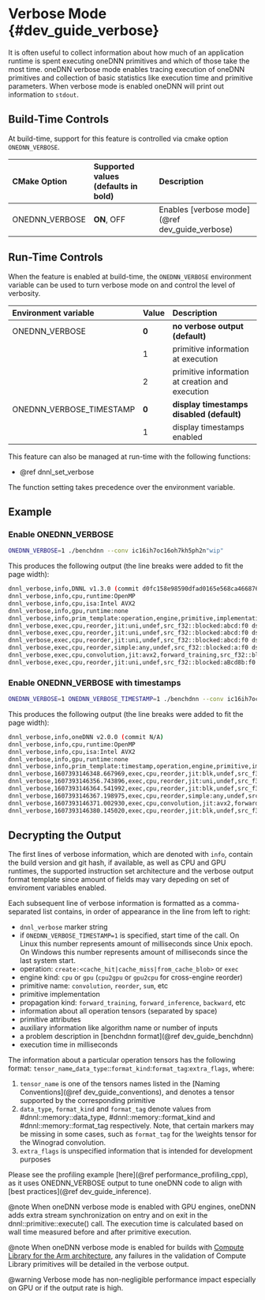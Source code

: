 Verbose Mode {#dev_guide_verbose}
========================================================

It is often useful to collect information about how much of an application
runtime is spent executing oneDNN primitives and which of those take the most
time. oneDNN verbose mode enables tracing execution of oneDNN primitives and
collection of basic statistics like execution time and primitive parameters.
When verbose mode is enabled oneDNN will print out information to `stdout`.


## Build-Time Controls

At build-time, support for this feature is controlled via cmake option
`ONEDNN_VERBOSE`.

| CMake Option                | Supported values (defaults in bold) | Description
| :---                        | :---                                | :---
| ONEDNN_VERBOSE              | **ON**, OFF                         | Enables [verbose mode](@ref dev_guide_verbose)

## Run-Time Controls

When the feature is enabled at build-time, the `ONEDNN_VERBOSE` environment
variable can be used to turn verbose mode on and control the level of verbosity.

| Environment variable     | Value | Description
| :---                     | :---  | :---
| ONEDNN_VERBOSE           | **0** | **no verbose output (default)**
|                          | 1     | primitive information at execution
|                          | 2     | primitive information at creation and execution
| ONEDNN_VERBOSE_TIMESTAMP | **0** | **display timestamps disabled (default)**
|                          | 1     | display timestamps enabled

This feature can also be managed at run-time with the following functions:
* @ref dnnl_set_verbose

The function setting takes precedence over the environment variable.

## Example

### Enable ONEDNN_VERBOSE

~~~sh
ONEDNN_VERBOSE=1 ./benchdnn --conv ic16ih7oc16oh7kh5ph2n"wip"
~~~

This produces the following output (the line breaks were added to fit the page width):

~~~sh
dnnl_verbose,info,DNNL v1.3.0 (commit d0fc158e98590dfad0165e568ca466876a794597)
dnnl_verbose,info,cpu,runtime:OpenMP
dnnl_verbose,info,cpu,isa:Intel AVX2
dnnl_verbose,info,gpu,runtime:none
dnnl_verbose,info,prim_template:operation,engine,primitive,implementation,prop_kind,memory_descriptors,attributes,auxiliary,problem_desc,exec_time
dnnl_verbose,exec,cpu,reorder,jit:uni,undef,src_f32::blocked:abcd:f0 dst_f32::blocked:aBcd8b:f0,,,2x16x7x7,0.0200195
dnnl_verbose,exec,cpu,reorder,jit:uni,undef,src_f32::blocked:abcd:f0 dst_f32::blocked:ABcd8b8a:f0,,,16x16x5x5,0.0251465
dnnl_verbose,exec,cpu,reorder,jit:uni,undef,src_f32::blocked:abcd:f0 dst_f32::blocked:aBcd8b:f0,,,2x16x7x7,0.0180664
dnnl_verbose,exec,cpu,reorder,simple:any,undef,src_f32::blocked:a:f0 dst_f32::blocked:a:f0,,,16,0.0229492
dnnl_verbose,exec,cpu,convolution,jit:avx2,forward_training,src_f32::blocked:aBcd8b:f0 wei_f32::blocked:ABcd8b8a:f0 bia_f32::blocked:a:f0 dst_f32::blocked:aBcd8b:f0,,alg:convolution_direct,mb2_ic16oc16_ih7oh7kh5sh1dh0ph2_iw7ow7kw5sw1dw0pw2,0.0390625
dnnl_verbose,exec,cpu,reorder,jit:uni,undef,src_f32::blocked:aBcd8b:f0 dst_f32::blocked:abcd:f0,,,2x16x7x7,0.173096
~~~

### Enable ONEDNN_VERBOSE with timestamps

~~~sh
ONEDNN_VERBOSE=1 ONEDNN_VERBOSE_TIMESTAMP=1 ./benchdnn --conv ic16ih7oc16oh7kh5ph2n"wip"
~~~

This produces the following output (the line breaks were added to fit the page width):

~~~sh
dnnl_verbose,info,oneDNN v2.0.0 (commit N/A)
dnnl_verbose,info,cpu,runtime:OpenMP
dnnl_verbose,info,cpu,isa:Intel AVX2
dnnl_verbose,info,gpu,runtime:none
dnnl_verbose,info,prim_template:timestamp,operation,engine,primitive,implementation,prop_kind,memory_descriptors,attributes,auxiliary,problem_desc,exec_time
dnnl_verbose,1607393146348.667969,exec,cpu,reorder,jit:blk,undef,src_f32::blocked:abcd:f0 dst_f32::blocked:aBcd8b:f0,,,2x16x7x7,3.58594
dnnl_verbose,1607393146356.743896,exec,cpu,reorder,jit:uni,undef,src_f32::blocked:abcd:f0 dst_f32::blocked:ABcd8b8a:f0,,,16x16x5x5,3.63916
dnnl_verbose,1607393146364.541992,exec,cpu,reorder,jit:blk,undef,src_f32::blocked:abcd:f0 dst_f32::blocked:aBcd8b:f0,,,2x16x7x7,2.35693
dnnl_verbose,1607393146367.198975,exec,cpu,reorder,simple:any,undef,src_f32::blocked:a:f0 dst_f32::blocked:a:f0,,,16,3.71191
dnnl_verbose,1607393146371.002930,exec,cpu,convolution,jit:avx2,forward_training,src_f32::blocked:aBcd8b:f0 wei_f32::blocked:ABcd8b8a:f0 bia_f32::blocked:a:f0 dst_f32::blocked:aBcd8b:f0,,alg:convolution_direct,mb2_ic16oc16_ih7oh7kh5sh1dh0ph2_iw7ow7kw5sw1dw0pw2,3.93018
dnnl_verbose,1607393146380.145020,exec,cpu,reorder,jit:blk,undef,src_f32::blocked:aBcd8b:f0 dst_f32::blocked:abcd:f0,,,2x16x7x7,1.75708
~~~

## Decrypting the Output

The first lines of verbose information, which are denoted with `info`, contain
the build version and git hash, if available, as well as CPU and GPU runtimes,
the supported instruction set architecture and the verbose output format
template since amount of fields may vary depeding on set of enviroment variables
enabled.

Each subsequent line of verbose information is formatted as a comma-separated
list contains, in order of appearance in the line from left to right:
* `dnnl_verbose` marker string
* if `ONEDNN_VERBOSE_TIMESTAMP=1` is specified, start time of the call. On Linux
  this number represents amount of milliseconds since Unix epoch. On Windows
  this number represents amount of milliseconds since the last system start.
* operation: `create:<cache_hit|cache_miss|from_cache_blob>` or `exec`
* engine kind: `cpu` or `gpu` (`cpu2gpu` or `gpu2cpu` for cross-engine reorder)
* primitive name: `convolution`, `reorder`, `sum`, etc
* primitive implementation
* propagation kind: `forward_training`, `forward_inference`, `backward`, etc
* information about all operation tensors (separated by space)
* primitive attributes
* auxiliary information like algorithm name or number of inputs
* a problem description in [benchdnn format](@ref dev_guide_benchdnn)
* execution time in milliseconds

The information about a particular operation tensors has the following format:
`tensor_name`_`data_type`::`format_kind`:`format_tag`:`extra_flags`, where:

1. `tensor_name` is one of the tensors names listed in the
   [Naming Conventions](@ref dev_guide_conventions), and denotes a tensor
   supported by the corresponding primitive
2. `data_type`, `format_kind` and `format_tag` denote values from
   #dnnl::memory::data_type, #dnnl::memory::format_kind and
   #dnnl::memory::format_tag respectively. Note, that certain markers may be
   missing in some cases, such as `format_tag` for the \weights tensor for
   the Winograd convolution.
3. `extra_flags` is unspecified information that is intended for development
    purposes

Please see the profiling example [here](@ref performance_profiling_cpp), as it
uses ONEDNN_VERBOSE output to tune oneDNN code to align with
[best practices](@ref dev_guide_inference).

@note
When oneDNN verbose mode is enabled with GPU engines, oneDNN adds extra stream
synchronization on entry and on exit in the dnnl::primitive::execute() call.
The execution time is calculated based on wall time measured before and after
primitive execution.

@note
When oneDNN verbose mode is enabled for builds with
[Compute Library for the Arm architecture](https://oneapi-src.github.io/oneDNN/dev_guide_build.html#gcc-with-arm-compute-library-acl-on-aarch64-host),
any failures in the validation of Compute Library primitives will be detailed
in the verbose output.

@warning
Verbose mode has non-negligible performance impact especially on GPU or if the
output rate is high.

